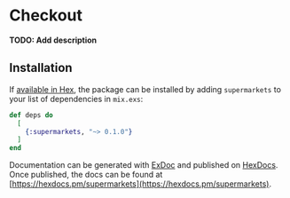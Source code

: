 # Checkout

**TODO: Add description**

## Installation

If [available in Hex](https://hex.pm/docs/publish), the package can be installed
by adding `supermarkets` to your list of dependencies in `mix.exs`:

```elixir
def deps do
  [
    {:supermarkets, "~> 0.1.0"}
  ]
end
```

Documentation can be generated with [ExDoc](https://github.com/elixir-lang/ex_doc)
and published on [HexDocs](https://hexdocs.pm). Once published, the docs can
be found at [https://hexdocs.pm/supermarkets](https://hexdocs.pm/supermarkets).


